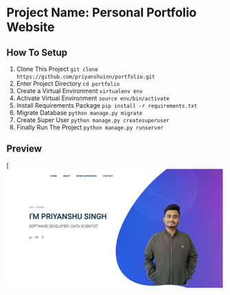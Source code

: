 # Project Name: Personal Portfolio Website

## How To Setup
1. Clone This Project `git clone https://github.com/priyanshuinn/portfolio.git`
2. Enter Project Directory `cd portfolio`
3. Create a Virtual Environment `virtualenv env`
4. Activate Virtual Environment `source env/bin/activate`
5. Install Requirements Package `pip install -r requirements.txt`
6. Migrate Database `python manage.py migrate`
7. Create Super User `python manage.py createsuperuser`
8. Finally Run The Project `python manage.py runserver`

## Preview
[![](static/img/Screenshot%202022-05-15%20at%209.19.00%20PM.png)
